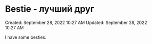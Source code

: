 # Bestie - лучший друг

Created: September 28, 2022 10:27 AM
Updated: September 28, 2022 10:27 AM

I have some besties.